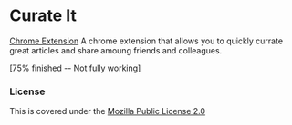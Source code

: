 # Curate It
[Chrome Extension](https://img.shields.io/badge/chrome-extension-blue.svg?style=flat-square)
A chrome extension that allows you to quickly currate great articles and share amoung friends and colleagues.

[75% finished -- Not fully working]

### License
This is covered under the [Mozilla Public License 2.0](https://github.com/brh55/curate-it/blob/master/LICENSE)
